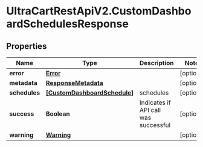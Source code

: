 # UltraCartRestApiV2.CustomDashboardSchedulesResponse

## Properties

Name | Type | Description | Notes
------------ | ------------- | ------------- | -------------
**error** | [**Error**](Error.md) |  | [optional] 
**metadata** | [**ResponseMetadata**](ResponseMetadata.md) |  | [optional] 
**schedules** | [**[CustomDashboardSchedule]**](CustomDashboardSchedule.md) | schedules | [optional] 
**success** | **Boolean** | Indicates if API call was successful | [optional] 
**warning** | [**Warning**](Warning.md) |  | [optional] 


